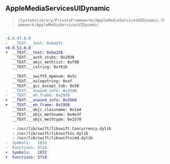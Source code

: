 ## AppleMediaServicesUIDynamic

> `/System/Library/PrivateFrameworks/AppleMediaServicesUIDynamic.framework/AppleMediaServicesUIDynamic`

```diff

-6.0.47.0.0
-  __TEXT.__text: 0xba2fc
+6.0.53.0.0
+  __TEXT.__text: 0xba158
   __TEXT.__auth_stubs: 0x2930
   __TEXT.__objc_methlist: 0xf98
   __TEXT.__cstring: 0x761b

   __TEXT.__swift5_mpenum: 0x3c
   __TEXT.__oslogstring: 0xaf
   __TEXT.__gcc_except_tab: 0x58
-  __TEXT.__unwind_info: 0x35d0
-  __TEXT.__eh_frame: 0x29f0
+  __TEXT.__unwind_info: 0x35b8
+  __TEXT.__eh_frame: 0x2958
   __TEXT.__objc_classname: 0x1a4
   __TEXT.__objc_methname: 0x4e3f
   __TEXT.__objc_methtype: 0x1570

   - /usr/lib/swift/libswift_Concurrency.dylib
   - /usr/lib/swift/libswiftos.dylib
   - /usr/lib/swift/libswiftsimd.dylib
-  Symbols:   1833
-  Functions: 5724
+  Symbols:   1832
+  Functions: 5718
 

```
